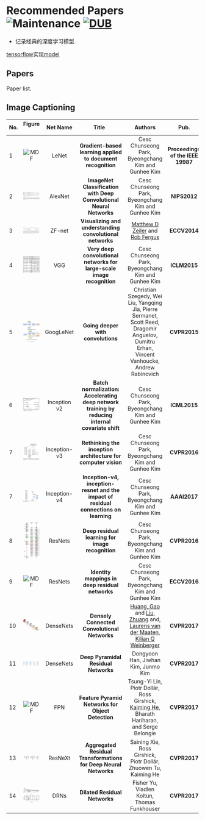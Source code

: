 # Recommended Papers ![Maintenance](https://img.shields.io/maintenance/yes/2017.svg) [![DUB](https://img.shields.io/dub/l/vibe-d.svg)](LICENSE)
- 记录经典的深度学习模型.

[tensorflow](https://github.com/tensorflow)实现[model](https://github.com/tensorflow/models/tree/master/research/slim)
## Papers
Paper list.

## Image Captioning
|No.  |Figure   |Net Name |Title   |Authors  |Pub.  |Links|
|-----|:-----:|:-----:|:-----:|:-----:|:---:|:---:|
|1|![MDF](netimage/a.png)|LeNet|__Gradient-based learning applied to document recognition__|Cesc Chunseong Park, Byeongchang Kim and Gunhee Kim|__Proceedings of the IEEE 19987__|[PDF](http://ieeexplore.ieee.org/document/726791/)  解读|
|2|![MDF](netimage/Alexnet.png)|AlexNet|__ImageNet Classification with Deep Convolutional Neural Networks__|Cesc Chunseong Park, Byeongchang Kim and Gunhee Kim|__NIPS2012__|[PDF](http://papers.nips.cc/paper/4824-imagenet-classification-with-deep-convolutional-neural-networks.pdf)  解读|
|3|![MDF](netimage/ZFnet.png)|ZF-net|__Visualizing and understanding convolutional networks__|[Matthew D Zeiler](http://www.matthewzeiler.com/) and [Rob Fergus](http://cs.nyu.edu/~fergus/pmwiki/pmwiki.php)|__ECCV2014__|[PDF](https://arxiv.org/pdf/1311.2901.pdf)  解读|
|4|![MDF](netimage/VGG.png)| VGG|__Very deep convolutional networks for large-scale image recognition__|Cesc Chunseong Park, Byeongchang Kim and Gunhee Kim|__ICLM2015__|[PDF](http://www.robots.ox.ac.uk/~vgg/research/very_deep/) [code](https://github.com/cesc-park/attend2u) 解读|
|5|![MDF](netimage/Inception1.png)| GoogLeNet|__Going deeper with convolutions__|Christian Szegedy, Wei Liu, Yangqing Jia, Pierre Sermanet, Scott Reed, Dragomir Anguelov, Dumitru Erhan, Vincent Vanhoucke, Andrew Rabinovich|__CVPR2015__|[PDF](https://www.cv-foundation.org/openaccess/content_cvpr_2015/html/Szegedy_Going_Deeper_With_2015_CVPR_paper.html) [code](https://github.com/tensorflow/models/blob/master/research/slim/nets/inception_v1.py) 解读|
|6|![MDF](netimage/Inceptionv2.png)| Inception v2|__Batch normalization: Accelerating deep network training by reducing internal covariate shift__|Cesc Chunseong Park, Byeongchang Kim and Gunhee Kim|__ICML2015__|[PDF](https://arxiv.org/abs/1502.03167) [code](https://github.com/tensorflow/models/blob/master/research/slim/nets/inception_v2.py) 解读|
|7|![MDF](netimage/Inceptionv3.png)| Inception-v3|__Rethinking the inception architecture for computer vision__|Cesc Chunseong Park, Byeongchang Kim and Gunhee Kim|__CVPR2016__|[PDF](https://arxiv.org/abs/1512.00567) [code](https://github.com/tensorflow/models/blob/master/research/slim/nets/inception_v3.py) 解读|
|7|![MDF](netimage/Inception4.png)| Inception-v4|__Inception-v4, inception-resnet and the impact of residual connections on learning__|Cesc Chunseong Park, Byeongchang Kim and Gunhee Kim|__AAAI2017__|[PDF](https://arxiv.org/abs/1602.07261) [code](https://github.com/tensorflow/models/blob/master/research/slim/nets/inception_v4.py) 解读|
|8|![MDF](netimage/ResNet.png)| ResNets|__Deep residual learning for image recognition__|Cesc Chunseong Park, Byeongchang Kim and Gunhee Kim|__CVPR2016__|[PDF](https://www.cvfoundation.org/openaccess/content_cvpr_2016/html/He_Deep_Residual_Learning_CVPR_2016_paper.html) [github](https://github.com/KaimingHe/deep-residual-networks) 解读|
|9|![MDF](netimage/a.png)| ResNets|__Identity mappings in deep residual networks__|Cesc Chunseong Park, Byeongchang Kim and Gunhee Kim|__ECCV2016__|[PDF](https://link.springer.com/chapter/10.1007/978-3-319-46493-0_38) [code](https://github.com/cesc-park/attend2u) 解读|
|10|![MDF](netimage/densenet.jpg)| DenseNets|__Densely Connected Convolutional Networks__|[Huang, Gao](http://www.cs.cornell.edu/~gaohuang/) and [Liu, Zhuang](https://liuzhuang13.github.io/) and, [Laurens van der Maaten](https://lvdmaaten.github.io/), [Kilian Q Weinberger](https://www.cs.cornell.edu/~kilian/)|__CVPR2017__|[PDF](https://arxiv.org/pdf/1608.06993.pdf) [github](https://github.com/liuzhuang13/DenseNet) 解读|
|11|![MDF](netimage/PyramidNet.png)| DenseNets|__Deep Pyramidal Residual Networks__|Dongyoon Han, Jiwhan Kim, Junmo Kim|__CVPR2017__|[PDF](https://arxiv.org/pdf/1610.02915.pdf) [github](https://github.com/jhkim89/PyramidNet) 解读|
|12|![MDF](netimage/FPNt.png)| FPN|__Feature Pyramid Networks for Object Detection__|Tsung-Yi Lin, Piotr Dollár, Ross Girshick, [Kaiming He](http://kaiminghe.com/), Bharath Hariharan, and Serge Belongie|__CVPR2017__|[PDF](https://arxiv.org/pdf/1612.03144.pdf) [github]() 解读|
|13|![MDF](netimage/ResNeXt.png)| ResNeXt|__Aggregated Residual Transformations for Deep Neural Networks__|Saining Xie, Ross Girshick, Piotr Dollár, Zhuowen Tu, Kaiming He|__CVPR2017__|[PDF](https://arxiv.org/abs/1611.05431) [github](https://github.com/facebookresearch/ResNeXt) 解读|
|14|![MDF](netimage/DRN.png)| DRNs|__Dilated Residual Networks__|Fisher Yu, Vladlen Koltun, Thomas Funkhouser|__CVPR2017__|[PDF](https://arxiv.org/abs/1705.09914) [github]| 解读|


 


 

